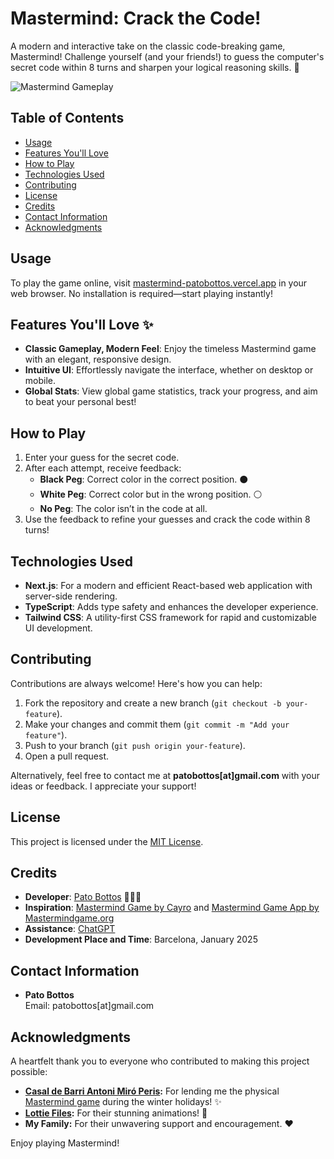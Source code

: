 # Mastermind: Crack the Code!

A modern and interactive take on the classic code-breaking game, Mastermind! Challenge yourself (and your friends!) to guess the computer's secret code within 8 turns and sharpen your logical reasoning skills. 🚀

![Mastermind Gameplay](public/mastermind_play.gif)

## Table of Contents

- [Usage](#usage)
- [Features You'll Love](#features-youll-love)
- [How to Play](#how-to-play)
- [Technologies Used](#technologies-used)
- [Contributing](#contributing)
- [License](#license)
- [Credits](#credits)
- [Contact Information](#contact-information)
- [Acknowledgments](#acknowledgments)

## Usage

To play the game online, visit [mastermind-patobottos.vercel.app](https://mastermind-patobottos.vercel.app/) in your web browser. No installation is required—start playing instantly!

## Features You'll Love ✨

- **Classic Gameplay, Modern Feel**: Enjoy the timeless Mastermind game with an elegant, responsive design.
- **Intuitive UI**: Effortlessly navigate the interface, whether on desktop or mobile.
- **Global Stats**: View global game statistics, track your progress, and aim to beat your personal best!

## How to Play

1. Enter your guess for the secret code.
2. After each attempt, receive feedback:
   - **Black Peg**: Correct color in the correct position. ⚫️
   - **White Peg**: Correct color but in the wrong position. ⚪️
   - **No Peg**: The color isn’t in the code at all.
3. Use the feedback to refine your guesses and crack the code within 8 turns!

## Technologies Used

- **Next.js**: For a modern and efficient React-based web application with server-side rendering.
- **TypeScript**: Adds type safety and enhances the developer experience.
- **Tailwind CSS**: A utility-first CSS framework for rapid and customizable UI development.

## Contributing

Contributions are always welcome! Here's how you can help:

1. Fork the repository and create a new branch (`git checkout -b your-feature`).
2. Make your changes and commit them (`git commit -m "Add your feature"`).
3. Push to your branch (`git push origin your-feature`).
4. Open a pull request.

Alternatively, feel free to contact me at **patobottos[at]gmail.com** with your ideas or feedback. I appreciate your support!

## License

This project is licensed under the [MIT License](LICENSE).

## Credits

- **Developer**: [Pato Bottos](https://patobottos.vercel.app/) 🙋🏽‍♂️
- **Inspiration**: [Mastermind Game by Cayro](https://cayro.es/en/) and [Mastermind Game App by Mastermindgame.org](https://mastermindgame.org/)
- **Assistance**: [ChatGPT](https://chatgpt.com/)
- **Development Place and Time**: Barcelona, January 2025

## Contact Information

- **Pato Bottos**  
  Email: patobottos[at]gmail.com  

## Acknowledgments

A heartfelt thank you to everyone who contributed to making this project possible:

- **[Casal de Barri Antoni Miró Peris](https://casalbarrieamp.org/):** For lending me the physical [Mastermind game](https://cayro.es/producto/master-mind-colores/) during the winter holidays! ✨
- **[Lottie Files](https://lottiefiles.com/):** For their stunning animations! 🎉
- **My Family:** For their unwavering support and encouragement. ❤️

Enjoy playing Mastermind!
